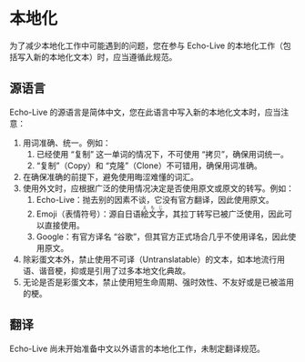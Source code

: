 # 本地化

为了减少本地化工作中可能遇到的问题，您在参与 Echo-Live 的本地化工作（包括写入新的本地化文本）时，应当遵循此规范。

## 源语言

Echo-Live 的源语言是简体中文，您在此语言中写入新的本地化文本时，应当注意：

1. 用词准确、统一。例如：
    1. 已经使用 “复制” 这一单词的情况下，不可使用 “拷贝”，确保用词统一。
    2. “复制”（Copy）和 “克隆”（Clone）不可错用，确保用词准确。
2. 在确保准确的前提下，避免使用晦涩难懂的词汇。
3. 使用外文时，应根据广泛的使用情况决定是否使用原文或原文的转写。例如：
    1. Echo-Live：抛去别的因素不谈，它没有官方翻译，因此使用原文。
    2. Emoji（表情符号）：源自日语<ruby lang="ja"><rb>絵文字</rb><rp>（</rp><rt>えもじ</rt><rp>）</rp></ruby>，其拉丁转写已被广泛使用，因此可以直接使用。
    3. Google：有官方译名 “谷歌”，但其官方正式场合几乎不使用译名，因此使用原文。
4. 除彩蛋文本外，禁止使用不可译（Untranslatable）的文本，如本地流行用语、谐音梗，抑或是引用了过多本地文化典故。
5. 无论是否是彩蛋文本，禁止使用短生命周期、强时效性、不友好或是已被滥用的梗。

## 翻译

Echo-Live 尚未开始准备中文以外语言的本地化工作，未制定翻译规范。